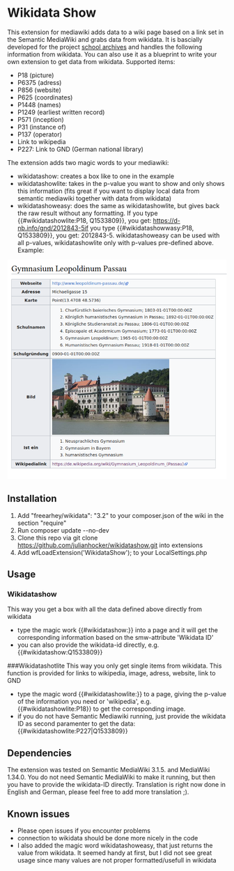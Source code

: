 # Wikidata Show
This extension for mediawiki adds data to a wiki page based on a link set in the Semantic MediaWiki and grabs data from wikidata. It is bascially developed for the project [school archives](https://schularchive.bbf.dipf.de) and handles the following information from wikidata. You can also use it as a blueprint to write your own extension to get data from wikidata. Supported items:
* P18 (picture) 
* P6375 (adress)
* P856 (website)
* P625 (coordinates)
* P1448 (names)
* P1249 (earliest written record)
* P571 (inception)
* P31 (instance of)
* P137 (operator)
* Link to wikipedia
* P227: Link to GND (German national library)

The extension adds two magic words to your mediawiki:
* wikidatashow: creates a box like to one in the example
* wikidatashowlite: takes in the p-value you want to show and only shows this information (fits great if you want to display local data from semantic mediawiki together with data from wikidata)
* wikidatashoweasy: does the same as wikidatashowlite, but gives back the raw result without any formatting. If you type {{#wikidatashowlite:P18, Q1533809}}, you get: https://d-nb.info/gnd/2012843-5if you type {{#wikidatashowwasy:P18, Q1533809}}, you get: 2012843-5. wikidatashoweasy can be used with all p-values, wikidatashowlite only with p-values pre-defined above.
Example:

![alt text](https://raw.githubusercontent.com/julianhocker/wikidatashow/master/example.png "Example of extension")

## Installation
1. Add "freearhey/wikidata": "3.2" to your composer.json of the wiki in the section "require"
2. Run composer update --no-dev
3. Clone this repo via git clone https://github.com/julianhocker/wikidatashow.git into extensions 
4. Add wfLoadExtension('WikidataShow'); to your LocalSettings.php

## Usage
### Wikidatashow
This way you get a box with all the data defined above directly from wikidata
* type the magic work {{#wikidatashow:}} into a page and it will get the corresponding information based on the smw-attribute 'Wikidata ID'
* you can also provide the wikidata-id directly, e.g. {{#wikidatashow:Q1533809}}

###Wikidatashotlite
This way you only get single items from wikidata. This function is provided for links to wikipedia, image, adress, website, link to GND
* type the magic word {{#wikidatashowlite:}} to a page, giving the p-value of the information you need or 'wikipedia', e.g. {{#wikidatashowlite:P18}} to get the corresponding image. 
* if you do not have Semantic Mediawiki running, just provide the wikidata ID as second paramenter to get the data: 
{{#wikidatashowlite:P227|Q1533809}}

## Dependencies
The extension was tested on Semantic MediaWiki 3.1.5. and MediaWiki 1.34.0. You do not need Semantic MediaWiki to make it running, but then you have to provide the wikidata-ID directly.  Translation is right now done in English and German, please feel free to add more translation ;). 

## Known issues 
* Please open issues if you encounter problems 
* connection to wikidata should be done more nicely in the code
* I also added the magic word wikidatashoweasy, that just returns the value from wikidata. It seemed handy at first, but I did not see great usage since many values are not proper formatted/usefull in wikidata